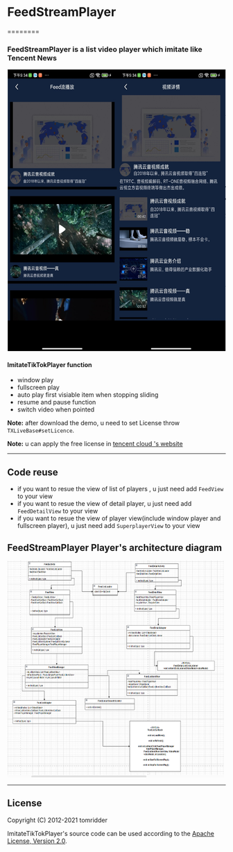 # FeedStreamPlayer
========
### FeedStreamPlayer is a list video player which imitate like Tencent News


<img src="feed_pic.png" width="600" height="650"/>


#### ImitateTikTokPlayer function

 * window play
 * fullscreen play
 * auto play first visiable item when stopping sliding
 * resume and pause function
 * switch video when pointed

**Note:** after download the demo, u need to set License throw `TXLiveBase#setLicence`.

**Note:** u can apply the  free license in [tencent cloud 's website](https://cloud.tencent.com/act/event/License)

----------------------------

Code reuse
----------------------------
 * if you want to resue the view of list of players , u just need add `FeedView` to your view
 * if you want to resue the view of detail player, u just need add `FeedDetailView` to your view
 * if you want to resue the view of player view(include window player and fullscreen player), u just need add `SuperplayerView` to your view

FeedStreamPlayer Player's architecture diagram
----------------------------
<img src="feed_class_diagram.png" width="500" height="500"/>

------------------------------

License
-------
Copyright (C) 2012-2021 tomridder

ImitateTikTokPlayer's source code can be used according to the [Apache License, Version 2.0](LICENSE).
